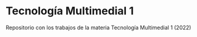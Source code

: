 # Tecnología Multimedial 1

Repositorio con los trabajos de la materia Tecnología Multimedial 1 (2022)
